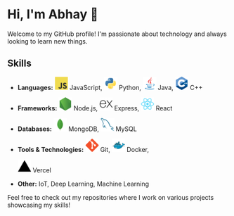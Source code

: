 # Hi, I'm Abhay 👋
Welcome to my GitHub profile! I'm passionate about technology and always looking to learn new things.

## Skills
- **Languages:**
    <img src="https://raw.githubusercontent.com/devicons/devicon/master/icons/javascript/javascript-original.svg" alt="JavaScript" width="30" height="30"> JavaScript,
    <img src="https://raw.githubusercontent.com/devicons/devicon/master/icons/python/python-original.svg" alt="Python" width="30" height="30"> Python,
    <img src="https://raw.githubusercontent.com/devicons/devicon/master/icons/java/java-original.svg" alt="Java" width="30" height="30"> Java,
    <img src="https://raw.githubusercontent.com/devicons/devicon/master/icons/cplusplus/cplusplus-original.svg" alt="C++" width="30" height="30"> C++
- **Frameworks:**
    <img src="https://raw.githubusercontent.com/devicons/devicon/master/icons/nodejs/nodejs-original.svg" alt="Node.js" width="30" height="30"> Node.js,
    <img src="https://raw.githubusercontent.com/devicons/devicon/master/icons/express/express-original.svg" alt="Express.js" width="30" height="30"> Express,
    <img src="https://raw.githubusercontent.com/devicons/devicon/master/icons/react/react-original.svg" alt="React" width="30" height="30"> React
- **Databases:**
    <img src="https://raw.githubusercontent.com/devicons/devicon/master/icons/mongodb/mongodb-original.svg" alt="MongoDB" width="30" height="30"> MongoDB,
    <img src="https://raw.githubusercontent.com/devicons/devicon/master/icons/mysql/mysql-original.svg" alt="MySQL" width="30" height="30"> MySQL
- **Tools & Technologies:**
    <img src="https://raw.githubusercontent.com/devicons/devicon/master/icons/git/git-original.svg" alt="Git" width="30" height="30"> Git,
    <img src="https://raw.githubusercontent.com/devicons/devicon/master/icons/docker/docker-original.svg" alt="Docker" width="30" height="30"> Docker,

    <img src="https://raw.githubusercontent.com/devicons/devicon/master/icons/vercel/vercel-original.svg" alt="Vercel" width="30" height="30"> Vercel
- **Other:**
    IoT, Deep Learning, Machine Learning

Feel free to check out my repositories where I work on various projects showcasing my skills!
